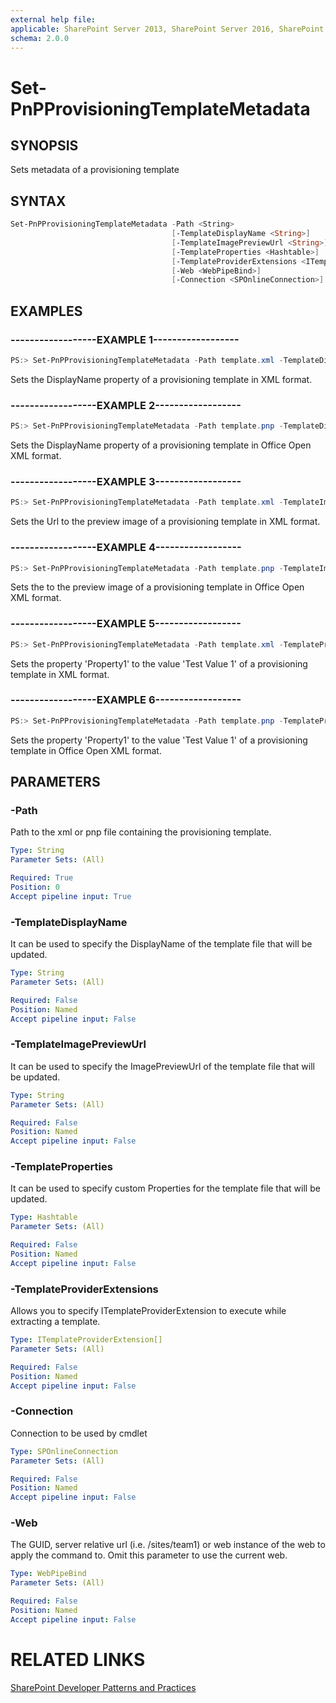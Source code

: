 ```yaml
---
external help file:
applicable: SharePoint Server 2013, SharePoint Server 2016, SharePoint Online
schema: 2.0.0
---
```

# Set-PnPProvisioningTemplateMetadata

## SYNOPSIS
Sets metadata of a provisioning template

## SYNTAX 

```powershell
Set-PnPProvisioningTemplateMetadata -Path <String>
                                    [-TemplateDisplayName <String>]
                                    [-TemplateImagePreviewUrl <String>]
                                    [-TemplateProperties <Hashtable>]
                                    [-TemplateProviderExtensions <ITemplateProviderExtension[]>]
                                    [-Web <WebPipeBind>]
                                    [-Connection <SPOnlineConnection>]
```

## EXAMPLES

### ------------------EXAMPLE 1------------------
```powershell
PS:> Set-PnPProvisioningTemplateMetadata -Path template.xml -TemplateDisplayName "DisplayNameValue"
```

Sets the DisplayName property of a provisioning template in XML format.

### ------------------EXAMPLE 2------------------
```powershell
PS:> Set-PnPProvisioningTemplateMetadata -Path template.pnp -TemplateDisplayName "DisplayNameValue"
```

Sets the DisplayName property of a provisioning template in Office Open XML format.

### ------------------EXAMPLE 3------------------
```powershell
PS:> Set-PnPProvisioningTemplateMetadata -Path template.xml -TemplateImagePreviewUrl "Full URL of the Image Preview"
```

Sets the Url to the preview image of a provisioning template in XML format.

### ------------------EXAMPLE 4------------------
```powershell
PS:> Set-PnPProvisioningTemplateMetadata -Path template.pnp -TemplateImagePreviewUrl "Full URL of the Image Preview"
```

Sets the to the preview image of a provisioning template in Office Open XML format.

### ------------------EXAMPLE 5------------------
```powershell
PS:> Set-PnPProvisioningTemplateMetadata -Path template.xml -TemplateProperties @{"Property1" = "Test Value 1"; "Property2"="Test Value 2"}
```

Sets the property 'Property1' to the value 'Test Value 1' of a provisioning template in XML format.

### ------------------EXAMPLE 6------------------
```powershell
PS:> Set-PnPProvisioningTemplateMetadata -Path template.pnp -TemplateProperties @{"Property1" = "Test Value 1"; "Property2"="Test Value 2"}
```

Sets the property 'Property1' to the value 'Test Value 1' of a provisioning template in Office Open XML format.

## PARAMETERS

### -Path
Path to the xml or pnp file containing the provisioning template.

```yaml
Type: String
Parameter Sets: (All)

Required: True
Position: 0
Accept pipeline input: True
```

### -TemplateDisplayName
It can be used to specify the DisplayName of the template file that will be updated.

```yaml
Type: String
Parameter Sets: (All)

Required: False
Position: Named
Accept pipeline input: False
```

### -TemplateImagePreviewUrl
It can be used to specify the ImagePreviewUrl of the template file that will be updated.

```yaml
Type: String
Parameter Sets: (All)

Required: False
Position: Named
Accept pipeline input: False
```

### -TemplateProperties
It can be used to specify custom Properties for the template file that will be updated.

```yaml
Type: Hashtable
Parameter Sets: (All)

Required: False
Position: Named
Accept pipeline input: False
```

### -TemplateProviderExtensions
Allows you to specify ITemplateProviderExtension to execute while extracting a template.

```yaml
Type: ITemplateProviderExtension[]
Parameter Sets: (All)

Required: False
Position: Named
Accept pipeline input: False
```

### -Connection
Connection to be used by cmdlet

```yaml
Type: SPOnlineConnection
Parameter Sets: (All)

Required: False
Position: Named
Accept pipeline input: False
```

### -Web
The GUID, server relative url (i.e. /sites/team1) or web instance of the web to apply the command to. Omit this parameter to use the current web.

```yaml
Type: WebPipeBind
Parameter Sets: (All)

Required: False
Position: Named
Accept pipeline input: False
```

# RELATED LINKS

[SharePoint Developer Patterns and Practices](http://aka.ms/sppnp)